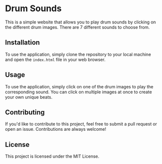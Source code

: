 # Drum Sounds

This is a simple website that allows you to play drum sounds by clicking on the different drum images. There are 7 different sounds to choose from.

## Installation

To use the application, simply clone the repository to your local machine and open the `index.html` file in your web browser.

## Usage

To use the application, simply click on one of the drum images to play the corresponding sound. You can click on multiple images at once to create your own unique beats.

## Contributing

If you'd like to contribute to this project, feel free to submit a pull request or open an issue. Contributions are always welcome!

## License

This project is licensed under the MIT License.
